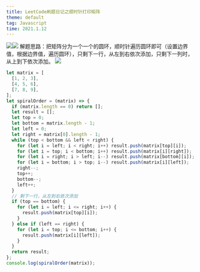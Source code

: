 ```yaml
---
title: LeetCode刷题日记之顺时针打印矩阵
theme: default
tag: Javascript
time: 2021.1.12
---
```


![](https://p3-juejin.byteimg.com/tos-cn-i-k3u1fbpfcp/114a757fe3824f88a5a9ccd156478563~tplv-k3u1fbpfcp-zoom-1.image)![](https://p3-juejin.byteimg.com/tos-cn-i-k3u1fbpfcp/ade6260330b640efbc1fd830d484fb9c~tplv-k3u1fbpfcp-zoom-1.image)
解题思路：把矩阵分为一个一个的圆环，顺时针遍历圆环即可（设置边界值，根据边界值，遍历圆环），只剩下一行，从左到右依次添加，只剩下一列时，从上到下依次添加。
![](https://p3-juejin.byteimg.com/tos-cn-i-k3u1fbpfcp/d65014d568f1437b968f47a14bc7dcb8~tplv-k3u1fbpfcp-zoom-1.image)

```js
let matrix = [
  [1, 2, 3],
  [4, 5, 6],
  [7, 8, 9],
];
let spiralOrder = (matrix) => {
  if (matrix.length == 0) return [];
  let result = [];
  let top = 0;
  let bottom = matrix.length - 1;
  let left = 0;
  let right = matrix[0].length - 1;
  while (top < bottom && left < right) {
    for (let i = left; i < right; i++) result.push(matrix[top][i]);
    for (let i = top; i < bottom; i++) result.push(matrix[i][right]);
    for (let i = right; i > left; i--) result.push(matrix[bottom][i]);
    for (let i = bottom; i > top; i--) result.push(matrix[i][left]);
    right--;
    top++;
    bottom--;
    left++;
  }
  // 剩下一行，从左到右依次添加
  if (top == bottom) {
    for (let i = left; i <= right; i++) {
      result.push(matrix[top][i]);
    }
  } else if (left == right) {
    for (let i = top; i <= bottom; i++) {
      result.push(matrix[i][left]);
    }
  }
  return result;
};
console.log(spiralOrder(matrix));
```

